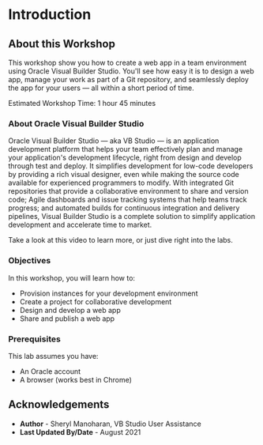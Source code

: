 # Introduction

## About this Workshop

This workshop show you how to create a web app in a team environment using Oracle Visual Builder Studio. You'll see how easy it is to design a web app, manage your work as part of a Git repository, and seamlessly deploy the app for your users — all within a short period of time.

Estimated Workshop Time: 1 hour 45 minutes

### About Oracle Visual Builder Studio

Oracle Visual Builder Studio — aka VB Studio — is an application development platform that helps your team effectively plan and manage your application's development lifecycle, right from design and develop through test and deploy. It simplifies development for low-code developers by providing a rich visual designer, even while making the source code available for experienced programmers to modify. With integrated Git repositories that provide a collaborative environment to share and version code; Agile dashboards and issue tracking systems that help teams track progress; and automated builds for continuous integration and delivery pipelines, Visual Builder Studio is a complete solution to simplify application development and accelerate time to market.

Take a look at this video to learn more, or just dive right into the labs.
  [](youtube:pMmrNIypI7c)

### Objectives

In this workshop, you will learn how to:
* Provision instances for your development environment
* Create a project for collaborative development
* Design and develop a web app
* Share and publish a web app

### Prerequisites
This lab assumes you have:
* An Oracle account
* A browser (works best in Chrome)

## Acknowledgements
* **Author** - Sheryl Manoharan, VB Studio User Assistance
* **Last Updated By/Date** - August 2021
